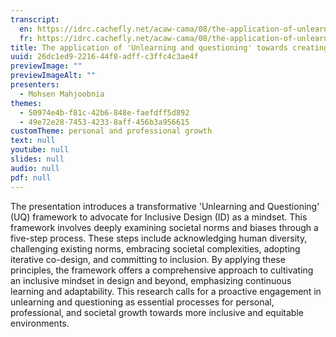 ```yaml
---
transcript:
  en: https://idrc.cachefly.net/acaw-cama/08/the-application-of-unlearning-and-questioning-towards-creating-and-id-mindset-transcript-en.docx
  fr: https://idrc.cachefly.net/acaw-cama/08/the-application-of-unlearning-and-questioning-towards-creating-and-id-mindset-transcript-fr.docx
title: The application of 'Unlearning and questioning' towards creating and ID mindset
uuid: 26dc1ed9-2216-44f8-adff-c3ffc4c3ae4f
previewImage: ""
previewImageAlt: ""
presenters:
  - Mohsen Mahjoobnia
themes:
  - 50974e4b-f81c-42b6-848e-faefdff5d892
  - 49e72e28-7453-4233-8aff-456b3a956615
customTheme: personal and professional growth
text: null
youtube: null
slides: null
audio: null
pdf: null
---
```

The presentation introduces a transformative 'Unlearning and Questioning' (UQ) framework to advocate for Inclusive Design (ID) as a mindset. This framework involves deeply examining societal norms and biases through a five-step process. These steps include acknowledging human diversity, challenging existing norms, embracing societal complexities, adopting iterative co-design, and committing to inclusion. By applying these principles, the framework offers a comprehensive approach to cultivating an inclusive mindset in design and beyond, emphasizing continuous learning and adaptability. This research calls for a proactive engagement in unlearning and questioning as essential processes for personal, professional, and societal growth towards more inclusive and equitable environments.
